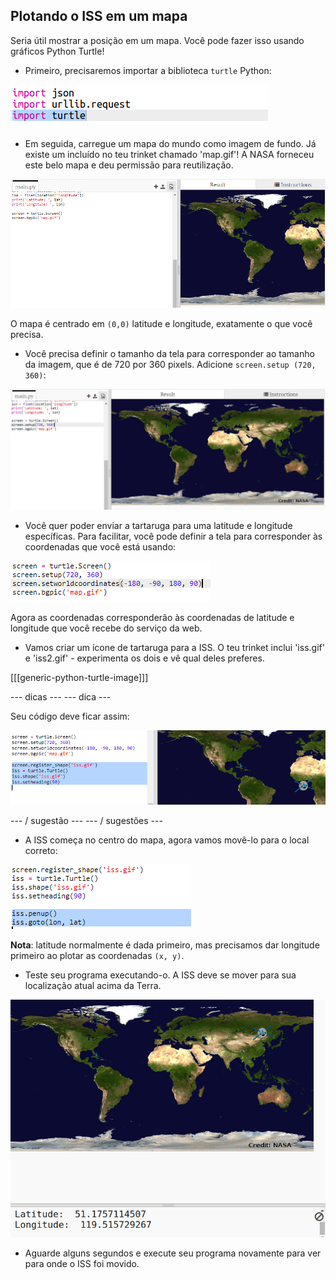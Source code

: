 ## Plotando o ISS em um mapa

Seria útil mostrar a posição em um mapa. Você pode fazer isso usando gráficos Python Turtle!

+ Primeiro, precisaremos importar a biblioteca `turtle` Python:

![captura de tela](images/iss-turtle.png)

+ Em seguida, carregue um mapa do mundo como imagem de fundo. Já existe um incluído no teu trinket chamado 'map.gif'! A NASA forneceu este belo mapa e deu permissão para reutilização. 

![captura de tela](images/iss-map.png)

O mapa é centrado em `(0,0)` latitude e longitude, exatamente o que você precisa.

+ Você precisa definir o tamanho da tela para corresponder ao tamanho da imagem, que é de 720 por 360 pixels. Adicione `screen.setup (720, 360)`:

![captura de tela](images/iss-setup.png)

+ Você quer poder enviar a tartaruga para uma latitude e longitude específicas. Para facilitar, você pode definir a tela para corresponder às coordenadas que você está usando:

![captura de tela](images/iss-world.png)

Agora as coordenadas corresponderão às coordenadas de latitude e longitude que você recebe do serviço da web.

+ Vamos criar um ícone de tartaruga para a ISS. O teu trinket inclui 'iss.gif' e 'iss2.gif' - experimenta os dois e vê qual deles preferes. 

[[[generic-python-turtle-image]]]

\--- dicas \--- \--- dica \---

Seu código deve ficar assim:

![captura de tela](images/iss-image.png)

\--- / sugestão \--- \--- / sugestões \---

+ A ISS começa no centro do mapa, agora vamos movê-lo para o local correto:

![captura de tela](images/iss-plot.png)

**Nota**: latitude normalmente é dada primeiro, mas precisamos dar longitude primeiro ao plotar as coordenadas `(x, y)`.

+ Teste seu programa executando-o. A ISS deve se mover para sua localização atual acima da Terra. 

![captura de tela](images/iss-plotted.png)

+ Aguarde alguns segundos e execute seu programa novamente para ver para onde o ISS foi movido.